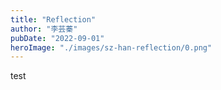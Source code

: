 ```yaml
---
title: "Reflection"
author: "李芸蓁"
pubDate: "2022-09-01"
heroImage: "./images/sz-han-reflection/0.png"
---
```


test